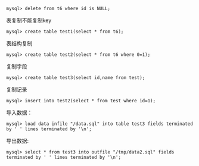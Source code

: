 ```shell
mysql> delete from t6 where id is NULL;
```

表复制不能复制key
```shell
mysql> create table test1(select * from t6);
```

表结构复制
```shell
mysql> create table test2(select * from t6 where 0=1);
```

复制字段
```shell
mysql> create table test3(select id,name from test);
```

复制记录
```shell
mysql> insert into test2(select * from test where id=1);
```

导入数据：
```shell
mysql> load data infile "/data.sql" into table test3 fields terminated by ' ' lines terminated by '\n';
```

导出数据:
```shell
mysql> select * from test3 into outfile "/tmp/data2.sql" fields terminated by ' ' lines terminated by '\n';
```
